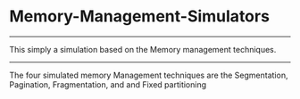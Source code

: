 # Memory-Management-Simulators
<hr>
This simply a simulation based on the Memory management techniques. 
<hr/>
The four simulated memory Management techniques are the 
Segmentation,  Pagination,  Fragmentation,  and and Fixed partitioning
